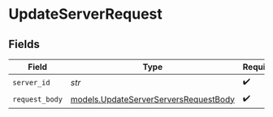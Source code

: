 # UpdateServerRequest


## Fields

| Field                                                                                | Type                                                                                 | Required                                                                             | Description                                                                          |
| ------------------------------------------------------------------------------------ | ------------------------------------------------------------------------------------ | ------------------------------------------------------------------------------------ | ------------------------------------------------------------------------------------ |
| `server_id`                                                                          | *str*                                                                                | :heavy_check_mark:                                                                   | N/A                                                                                  |
| `request_body`                                                                       | [models.UpdateServerServersRequestBody](../models/updateserverserversrequestbody.md) | :heavy_check_mark:                                                                   | N/A                                                                                  |